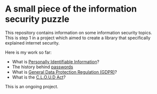 # A small piece of the information security puzzle

This repository contains information on some information security topics. This is step 1 in a project which aimed to create a library that specifically explained internet security.

Here is my work so far:
- What is [Personally Identifiable Information](https://github.com/iamzoh/InformationSecurity/blob/master/Personally%20Identifiable%20Information.md)?
- The history behind [passwords](https://github.com/iamzoh/InformationSecurity/blob/master/Passwords.md) 
- What is [General Data Protection Regulation (GDPR)](https://github.com/iamzoh/InformationSecurity/blob/master/GDPR.md)?
- What is the [C.L.O.U.D Act](https://github.com/iamzoh/InformationSecurity/blob/master/CLOUD%20Act.md)?

This is an ongoing project.
